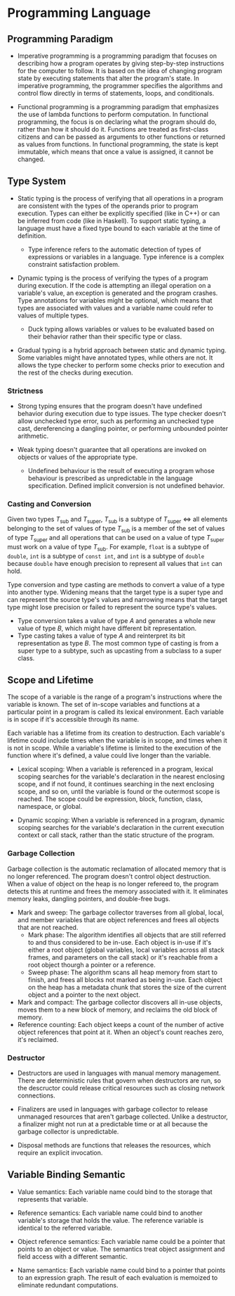 # Programming Language

## Programming Paradigm

- Imperative programming is a programming paradigm that focuses on describing how a program operates by giving step-by-step instructions for the computer to follow. It is based on the idea of changing program state by executing statements that alter the program's state. In imperative programming, the programmer specifies the algorithms and control flow directly in terms of statements, loops, and conditionals.

- Functional programming is a programming paradigm that emphasizes the use of lambda functions to perform computation. In functional programming, the focus is on declaring what the program should do, rather than how it should do it. Functions are treated as first-class citizens and can be passed as arguments to other functions or returned as values from functions. In functional programming, the state is kept immutable, which means that once a value is assigned, it cannot be changed.

## Type System

- Static typing is the process of verifying that all operations in a program are consistent with the types of the operands prior to program execution. Types can either be explicitly specified (like in C++) or can be inferred from code (like in Haskell). To support static typing, a language must have a fixed type bound to each variable at the time of definition.
  - Type inference refers to the automatic detection of types of expressions or variables in a language. Type inference is a complex constraint satisfaction problem.

- Dynamic typing is the process of verifying the types of a program during execution. If the code is attempting an illegal operation on a variable's value, an exception is generated and the program crashes. Type annotations for variables might be optional, which means that types are associated with values and a variable name could refer to values of multiple types.
  - Duck typing allows variables or values to be evaluated based on their behavior rather than their specific type or class.

- Gradual typing is a hybrid approach between static and dynamic typing. Some variables might have annotated types, while others are not. It allows the type checker to perform some checks prior to execution and the rest of the checks during execution.

### Strictness

- Strong typing ensures that the program doesn't have undefined behavior during execution due to type issues. The type checker doesn't allow unchecked type error, such as performing an unchecked type cast, dereferencing a dangling pointer, or performing unbounded pointer arithmetic.

- Weak typing doesn't guarantee that all operations are invoked on objects or values of the appropriate type.
  - Undefined behaviour is the result of executing a program whose behaviour is prescribed as unpredictable in the language specification. Defined implicit conversion is not undefined behavior.

### Casting and Conversion

Given two types $T_{\text{sub}}$ and $T_{\text{super}}$, $T_{\text{sub}}$ is a subtype of $T_{\text{super}}$ $\iff$ all elements belonging to the set of values of type $T_{\text{sub}}$ is a member of the set of values of type $T_{\text{super}}$ and all operations that can be used on a value of type $T_{\text{super}}$ must work on a value of type $T_{\text{sub}}$. For example, `float` is a subtype of `double`, `int` is a subtype of `const int`, and `int` is a subtype of `double` because `double` have enough precision to represent all values that `int` can hold.

Type conversion and type casting are methods to convert a value of a type into another type. Widening means that the target type is a super type and can represent the source type's values and narrowing means that the target type might lose precision or failed to represent the source type's values.

- Type conversion takes a value of type $A$ and generates a whole new value of type $B$, which might have different bit representation.
- Type casting takes a value of type $A$ and reinterpret its bit representation as type $B$. The most common type of casting is from a super type to a subtype, such as upcasting from a subclass to a super class.

## Scope and Lifetime

The scope of a variable is the range of a program's instructions where the variable is known. The set of in-scope variables and functions at a particular point in a program is called its lexical environment. Each variable is in scope if it's accessible through its name.

Each variable has a lifetime from its creation to destruction. Each variable's lifetime could include times when the variable is in scope, and times when it is not in scope. While a variable's lifetime is limited to the execution of the function where it's defined, a value could live longer than the variable.

- Lexical scoping: When a variable is referenced in a program, lexical scoping searches for the variable's declaration in the nearest enclosing scope, and if not found, it continues searching in the next enclosing scope, and so on, until the variable is found or the outermost scope is reached. The scope could be expression, block, function, class, namespace, or global.

- Dynamic scoping: When a variable is referenced in a program, dynamic scoping searches for the variable's declaration in the current execution context or call stack, rather than the static structure of the program.

### Garbage Collection

Garbage collection is the automatic reclamation of allocated memory that is no longer referenced. The program doesn't control object destruction. When a value of object on the heap is no longer refereed to, the program detects this at runtime and frees the memory associated with it. It eliminates memory leaks, dangling pointers, and double-free bugs.

- Mark and sweep: The garbage collector traverses from all global, local, and member variables that are object references and frees all objects that are not reached.
  - Mark phase: The algorithm identifies all objects that are still referred to and thus considered to be in-use. Each object is in-use if it's either a root object (global variables, local variables across all stack frames, and parameters on the call stack) or it's reachable from a root object thourgh a pointer or a reference.
  - Sweep phase: The algorithm scans all heap memory from start to finish, and frees all blocks not marked as being in-use. Each object on the heap has a metadata chunk that stores the size of the current object and a pointer to the next object.
- Mark and compact: The garbage collector discovers all in-use objects, moves them to a new block of memory, and reclaims the old block of memory.
- Reference counting: Each object keeps a count of the number of active object references that point at it. When an object's count reaches zero, it's reclaimed.

### Destructor

- Destructors are used in languages with manual memory management. There are deterministic rules that govern when destructors are run, so the descructor could release critical resources such as closing network connections.

- Finalizers are used in languages with garbage collector to release unmanaged resources that aren't garbage collected. Unlike a destructor, a finalizer might not run at a predictable time or at all because the garbage collector is unpredictable.

- Disposal methods are functions that releases the resources, which require an explicit invocation.

## Variable Binding Semantic

- Value semantics: Each variable name could bind to the storage that represents that variable.

- Reference semantics: Each variable name could bind to another variable's storage that holds the value. The reference variable is identical to the referred variable.

- Object reference semantics: Each variable name could be a pointer that points to an object or value. The semantics treat object assignment and field access with a different semantic.

- Name semantics: Each variable name could bind to a pointer that points to an expression graph. The result of each evaluation is memoized to eliminate redundant computations.
